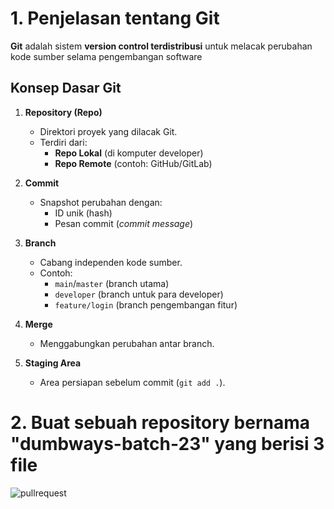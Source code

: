 # 1. Penjelasan tentang Git

**Git** adalah sistem **version control terdistribusi**  untuk melacak perubahan kode sumber selama pengembangan software
## Konsep Dasar Git

1. **Repository (Repo)**  
   - Direktori proyek yang dilacak Git.  
   - Terdiri dari:  
     - **Repo Lokal** (di komputer developer)  
     - **Repo Remote** (contoh: GitHub/GitLab)  

2. **Commit**  
   - Snapshot perubahan dengan:  
     - ID unik (hash)  
     - Pesan commit (*commit message*)  

3. **Branch**  
   - Cabang independen kode sumber.  
   - Contoh:  
     - `main`/`master` (branch utama) 
     - `developer` (branch untuk para developer)   
     - `feature/login` (branch pengembangan fitur)  

4. **Merge**  
   - Menggabungkan perubahan antar branch.  

5. **Staging Area**  
   - Area persiapan sebelum commit (`git add .`). 

# 2. Buat sebuah repository bernama "dumbways-batch-23" yang berisi 3 file

![pullrequest](image/pull_request_git.jpeg)
